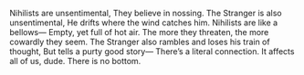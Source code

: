 Nihilists are unsentimental,
They believe in nossing.
The Stranger is also unsentimental,
He drifts where the wind catches him.
Nihilists are like a bellows—
Empty, yet full of hot air.
The more they threaten, the more cowardly they seem.
The Stranger also rambles and loses his train of thought,
But tells a purty good story—
There’s a literal connection.
It affects all of us, dude.
There is no bottom.